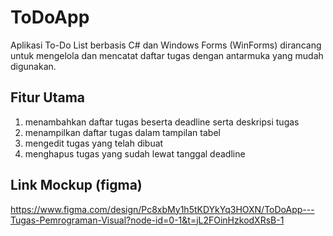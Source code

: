 # ToDoApp
Aplikasi To-Do List berbasis C# dan Windows Forms (WinForms) dirancang untuk mengelola dan mencatat daftar tugas dengan antarmuka yang mudah digunakan.

## Fitur Utama  
1. menambahkan daftar tugas beserta deadline serta deskripsi tugas
2. menampilkan daftar tugas dalam tampilan tabel
3. mengedit tugas yang telah dibuat
4. menghapus tugas yang sudah lewat tanggal deadline

## Link Mockup (figma)
https://www.figma.com/design/Pc8xbMy1h5tKDYkYq3HOXN/ToDoApp---Tugas-Pemrograman-Visual?node-id=0-1&t=jL2FOinHzkodXRsB-1
